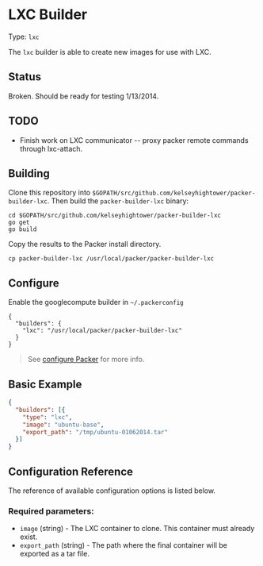 # LXC Builder

Type: `lxc`

The `lxc` builder is able to create new images for use with LXC.

## Status

Broken. Should be ready for testing 1/13/2014.

## TODO

* Finish work on LXC communicator -- proxy packer remote commands through lxc-attach.

## Building

Clone this repository into `$GOPATH/src/github.com/kelseyhightower/packer-builder-lxc`.  Then build the `packer-builder-lxc` binary:

```
cd $GOPATH/src/github.com/kelseyhightower/packer-builder-lxc
go get
go build
```

Copy the results to the Packer install directory.

```
cp packer-builder-lxc /usr/local/packer/packer-builder-lxc
```

## Configure

Enable the googlecompute builder in `~/.packerconfig`

```
{
  "builders": {
    "lxc": "/usr/local/packer/packer-builder-lxc"
  }
}
```

> See [configure Packer](http://www.packer.io/docs/other/core-configuration.html) for more info.

## Basic Example

```JSON
{
  "builders": [{
    "type": "lxc",
    "image": "ubuntu-base",
    "export_path": "/tmp/ubuntu-01062014.tar"
  }]
}
```

## Configuration Reference

The reference of available configuration options is listed below.

### Required parameters:

* `image` (string) - The LXC container to clone. This container must already exist.
* `export_path` (string) - The path where the final container will be exported as a tar file.
